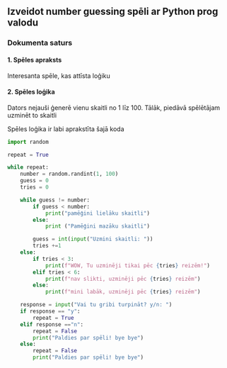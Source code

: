 ## Izveidot number guessing spēli ar Python prog valodu

### Dokumenta saturs

#### 1. Spēles apraksts
Interesanta spēle, kas attīsta loģiku

#### 2. Spēles loģika

Dators nejauši ģenerē vienu skaitli no 1 līz 100. Tālāk, piedāvā spēlētājam uzminēt to skaitli

Spēles loģika ir labi aprakstīta šajā koda

```py
import random

repeat = True

while repeat:
    number = random.randint(1, 100)
    guess = 0
    tries = 0

    while guess != number:
        if guess < number:
            print("pamēģini lielāku skaitli")
        else:
            print ("Pamēģini mazāku skaitli")

        guess = int(input("Uzmini skaitli: "))
        tries +=1
    else:
        if tries < 3:
            print(f"WOW, Tu uzminēji tikai pēc {tries} reizēm!")
        elif tries < 6:
            print(f"nav slikti, uzminēji pēc {tries} reizēm")
        else:
            print(f"mini labāk, uzminēji pēc {tries} reizēm")

    response = input("Vai tu gribi turpināt? y/n: ") 
    if response == "y":
        repeat = True 
    elif response =="n":
        repeat = False
        print("Paldies par spēli! bye bye")
    else:
        repeat = False
        print("Paldies par spēli! bye bye")
```




